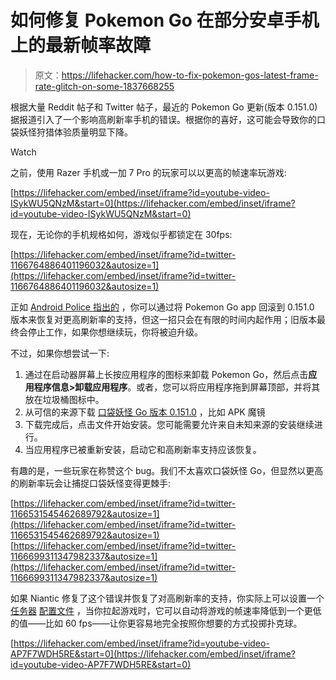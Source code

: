 # 如何修复 Pokemon Go 在部分安卓手机上的最新帧率故障

> 原文：<https://lifehacker.com/how-to-fix-pokemon-gos-latest-frame-rate-glitch-on-some-1837668255>

根据大量 Reddit 帖子和 Twitter 帖子，最近的 Pokemon Go 更新(版本 0.151.0)据报道引入了一个影响高刷新率手机的错误。根据你的喜好，这可能会导致你的口袋妖怪狩猎体验质量明显下降。

Watch

之前，使用 Razer 手机或一加 7 Pro 的玩家可以以更高的帧速率玩游戏:

 [https://lifehacker.com/embed/inset/iframe?id=youtube-video-ISykWU5QNzM&start=0](https://lifehacker.com/embed/inset/iframe?id=youtube-video-ISykWU5QNzM&start=0) 

现在，无论你的手机规格如何，游戏似乎都锁定在 30fps:

 [https://lifehacker.com/embed/inset/iframe?id=twitter-1166764886401196032&autosize=1](https://lifehacker.com/embed/inset/iframe?id=twitter-1166764886401196032&autosize=1) 

正如 [Android Police 指出的](https://www.androidpolice.com/2019/08/27/pokemon-go-update-breaks-90hz-120hz-support-on-oneplus-7-pro-and-other-phones/) ，你可以通过将 Pokemon Go app 回滚到 0.151.0 版本来恢复对更高刷新率的支持，但这一招只会在有限的时间内起作用；旧版本最终会停止工作，如果你想继续玩，你将被迫升级。

不过，如果你想尝试一下:

1.  通过在启动器屏幕上长按应用程序的图标来卸载 Pokemon Go，然后点击**应用程序信息>卸载应用程序**。或者，您可以将应用程序拖到屏幕顶部，并将其放在垃圾桶图标中。
2.  从可信的来源下载 [口袋妖怪 Go 版本 0.151.0](https://www.apkmirror.com/apk/niantic-inc/pokemon-go/pokemon-go-0-151-0-release/) ，比如 APK 魔镜
3.  下载完成后，点击文件开始安装。您可能需要允许来自未知来源的安装继续进行。
4.  当应用程序已被重新安装，启动它和高刷新率支持应该恢复。

有趣的是，一些玩家在称赞这个 bug。我们不太喜欢口袋妖怪 Go，但显然以更高的刷新率玩会让捕捉口袋妖怪变得更棘手:

 [https://lifehacker.com/embed/inset/iframe?id=twitter-1166531545462689792&autosize=1](https://lifehacker.com/embed/inset/iframe?id=twitter-1166531545462689792&autosize=1)  [https://lifehacker.com/embed/inset/iframe?id=twitter-1166699311347982337&autosize=1](https://lifehacker.com/embed/inset/iframe?id=twitter-1166699311347982337&autosize=1) 

如果 Niantic 修复了这个错误并恢复了对高刷新率的支持，你实际上可以设置一个 [任务器](https://play.google.com/store/apps/details?id=net.dinglisch.android.taskerm&hl=en_US) [配置文件](https://forum.xda-developers.com/oneplus-7-pro/how-to/tasker-90hz-60hz-refresh-rate-app-t3944865) ，当你拉起游戏时，它可以自动将游戏的帧速率降低到一个更低的值——比如 60 fps——让你更容易地完全按照你想要的方式投掷扑克球。

 [https://lifehacker.com/embed/inset/iframe?id=youtube-video-AP7F7WDH5RE&start=0](https://lifehacker.com/embed/inset/iframe?id=youtube-video-AP7F7WDH5RE&start=0)